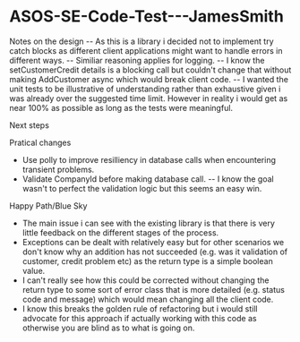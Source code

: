 # ASOS-SE-Code-Test---JamesSmith

Notes on the design
-- As this is a library i decided not to implement try catch blocks as different client applications might want to handle errors in different ways.
-- Similiar reasoning applies for logging. 
-- I know the setCustomerCredit details is a blocking call but couldn't change that without making AddCustomer async which would break client code. 
-- I wanted the unit tests to be illustrative of understanding rather than exhaustive given i was already over the suggested time limit. However in reality i would get as near 100% as possible as long as the tests were meaningful. 

Next steps

Pratical changes
- Use polly to improve resilliency in database calls when encountering transient problems. 
- Validate CompanyId before making database call. -- I know the goal wasn't to perfect the validation logic but this seems an easy win. 

Happy Path/Blue Sky
- The main issue i can see with the existing library is that there is very little feedback on the different stages of the process. 
- Exceptions can be dealt with relatively easy but for other scenarios we don't know why an addition has not succeeded (e.g. was it validation of customer, credit problem etc) as the return type is a simple boolean value.
- I can't really see how this could be corrected without changing the return type to some sort of error class that is more detailed (e.g. status code and message) which would mean changing all the client code. 
- I know this breaks the golden rule of refactoring but i would still advocate for this approach if actually working with this code as otherwise you are blind as to what is going on. 

